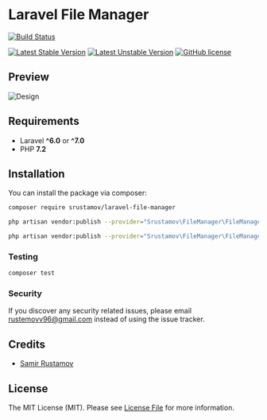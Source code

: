 # Laravel File Manager


[![Build Status](https://travis-ci.org/srustamov/laravel-file-manager.svg?branch=master)](https://travis-ci.org/srustamov/laravel-file-manager)

[![Latest Stable Version](https://poser.pugx.org/srustamov/laravel-file-manager/v/stable)](https://packagist.org/packages/srustamov/laravel-file-manager)
[![Latest Unstable Version](https://poser.pugx.org/srustamov/laravel-file-manager/v/unstable)](https://packagist.org/packages/srustamov/laravel-file-manager)
[![GitHub license](https://img.shields.io/github/license/srustamov/laravel-file-manager.svg)](https://github.com/srustamov/laravel-file-manager/blob/master/LICENSE.md)

## Preview
![Design](https://i.ibb.co/Jc6kxYk/ezgif-com-video-to-gif.gif|width:100)

## Requirements

- Laravel **^6.0** or **^7.0**
- PHP **7.2**

## Installation

You can install the package via composer:

```bash
composer require srustamov/laravel-file-manager
```

```bash
php artisan vendor:publish --provider="Srustamov\FileManager\FileManagerServiceProvider" --tag="config"
```
```bash
php artisan vendor:publish --provider="Srustamov\FileManager\FileManagerServiceProvider" --tag="public" --force
```





### Testing

``` bash
composer test
```


### Security

If you discover any security related issues, please email rustemovv96@gmail.com instead of using the issue tracker.

## Credits

- [Samir Rustamov](https://github.com/srustamov)

## License

The MIT License (MIT). Please see [License File](LICENSE.md) for more information.
